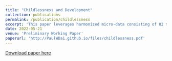 ```yaml
---
title: "Childlessness and Development"
collection: publications
permalink: /publication/childlessness
excerpt: 'This paper leverages harmonized micro-data consisting of 82 million females from 164 household surveys covering 72 unique countries from all income levels to investigate the relationship between childlessness and development. Empirically, I find that childlessness rates display a U-shaped pattern with development at country, subgroups and individual levels, which contribute to 1/3 of heterogeneity of aggregate fertility across countries. Moreover, females in richer countries and those are more educated delay their fertility, suggested by the life-cycle childlessness rates. Combining these novel empirical findings, I construct a two-period model under a parsimonious set of assumptions to speak to the empirical finding: when the wage growth effect dominates the wage level effect, females choose to delay fertility; childlessness is driven by natural sterilization and different preference for number of children.'
date: 2022-05-21
venue: 'Preliminary Working Paper'
paperurl: 'http://PaulWDai.github.io/files/childlessness.pdf'
---
```

[Download paper here](http://PaulWDai.github.io/files/childlessness.pdf)
